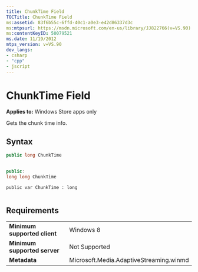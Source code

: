 ```yaml
---
title: ChunkTime Field
TOCTitle: ChunkTime Field
ms:assetid: 83f6b55c-6ffd-40c1-a0e3-e42d86337d3c
ms:mtpsurl: https://msdn.microsoft.com/en-us/library/JJ822766(v=VS.90)
ms:contentKeyID: 50079521
ms.date: 11/19/2012
mtps_version: v=VS.90
dev_langs:
- csharp
- "cpp"
- jscript
---
```


# ChunkTime Field

**Applies to:** Windows Store apps only

Gets the chunk time info.

## Syntax

```csharp
public long ChunkTime
 
```

```cpp
public:
long long ChunkTime
```

```jscript
public var ChunkTime : long
 
```

## Requirements

|||
|--- |--- |
|**Minimum supported client**|Windows 8|
|**Minimum supported server**|Not Supported|
|**Metadata**|Microsoft.Media.AdaptiveStreaming.winmd|

